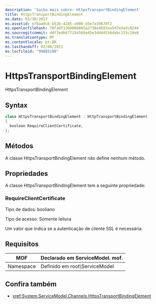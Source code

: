 ```yaml
---
description: 'Saiba mais sobre: HttpsTransportBindingElement'
title: HttpsTransportBindingElement
ms.date: 03/30/2017
ms.assetid: e78aa8c6-b53b-4105-a900-d3e7a39670f2
ms.openlocfilehash: 70fadf136080d865a2738e4b93aa5d7edadc0244
ms.sourcegitcommit: ddf7edb67715a5b9a45e3dd44536dabc153c1de0
ms.translationtype: MT
ms.contentlocale: pt-BR
ms.lasthandoff: 02/06/2021
ms.locfileid: "99803198"
---
```

# <a name="httpstransportbindingelement"></a>HttpsTransportBindingElement

HttpsTransportBindingElement  
  
## <a name="syntax"></a>Syntax  
  
```csharp  
class HttpsTransportBindingElement : HttpTransportBindingElement  
{  
  boolean RequireClientCertificate;  
};  
```  
  
## <a name="methods"></a>Métodos  

 A classe HttpsTransportBindingElement não define nenhum método.  
  
## <a name="properties"></a>Propriedades  

 A classe HttpsTransportBindingElement tem a seguinte propriedade:  
  
### <a name="requireclientcertificate"></a>RequireClientCertificate  

 Tipo de dados: booliano  
  
 Tipo de acesso: Somente leitura  
  
 Um valor que indica se a autenticação de cliente SSL é necessária.  
  
## <a name="requirements"></a>Requisitos  
  
|MOF|Declarado em ServiceModel. mof.|  
|---------|-----------------------------------|  
|Namespace|Definido em root\ServiceModel|  
  
## <a name="see-also"></a>Confira também

- <xref:System.ServiceModel.Channels.HttpsTransportBindingElement>
